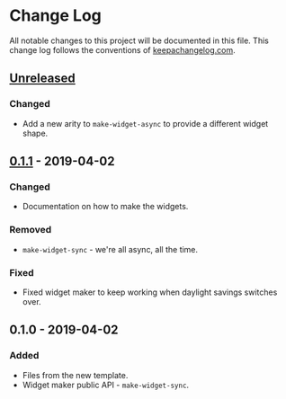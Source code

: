 # Change Log
All notable changes to this project will be documented in this file. This change log follows the conventions of [keepachangelog.com](http://keepachangelog.com/).

## [Unreleased]
### Changed
- Add a new arity to `make-widget-async` to provide a different widget shape.

## [0.1.1] - 2019-04-02
### Changed
- Documentation on how to make the widgets.

### Removed
- `make-widget-sync` - we're all async, all the time.

### Fixed
- Fixed widget maker to keep working when daylight savings switches over.

## 0.1.0 - 2019-04-02
### Added
- Files from the new template.
- Widget maker public API - `make-widget-sync`.

[Unreleased]: https://github.com/your-name/total/compare/0.1.1...HEAD
[0.1.1]: https://github.com/your-name/total/compare/0.1.0...0.1.1
